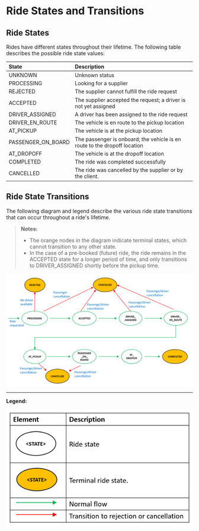 # Ride States and Transitions #

## Ride States ##

Rides have different states throughout their lifetime. The following table describes the possible ride state values:

State | Description
:------|:---------------
UNKNOWN	| Unknown status
PROCESSING	| Looking for a supplier
REJECTED	| The supplier cannot fulfill the ride request
ACCEPTED	| The supplier accepted the request; a driver is not yet assigned
DRIVER_ASSIGNED	| A driver has been assigned to the ride request
DRIVER_EN_ROUTE	| The vehicle is en route to the pickup location
AT_PICKUP	| The vehicle is at the pickup location
PASSENGER_ON_BOARD	| The passenger is onboard; the vehicle is en route to the dropoff location
AT_DROPOFF	| The vehicle is at the dropoff location
COMPLETED	| The ride was completed successfully
CANCELLED	| The ride was cancelled by the supplier or by the client.


## Ride State Transitions ##

The following diagram and legend describe the various ride state transitions that can occur throughout a ride's lifetime.

>**Notes:** 
>* The orange nodes in the diagram indicate terminal states, which cannot transition to any other state.
>* In the case of a pre-booked (future) ride, the ride remains in the ACCEPTED state for a longer period of time, and only transitions to DRIVER_ASSIGNED shortly before the pickup time.

<img src="./RideStateTransitions.png">

----

**Legend:**

<img src="./RideStateTransitionLegend.png">





